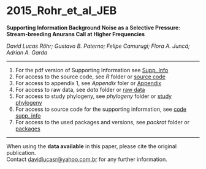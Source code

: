 # 2015_Rohr_et_al_JEB  

__Supporting Information Background Noise as a Selective Pressure: Stream-breeding
  Anurans  Call at Higher Frequencies__
  
_David Lucas Röhr; Gustavo B. Paterno; Felipe Camurugi; Flora A. Juncá; Adrian
  A. Garda_

***

1. For the pdf version of Supporting Information see [Supp. Info](https://github.com/paternogbc/2015_Rohr_et_al_JAEcol/blob/master/supp_material.pdf)    
2. For access to the source code, see *R* folder or [source code](https://github.com/paternogbc/2015_Rohr_et_al_JAEcol/blob/master/R/source_code.R)  
3. For access to appendix 1, see *Appendix* foler or [Appendix](https://github.com/paternogbc/2015_Rohr_et_al_JAEcol/blob/master/Appendix/Appendix1.pdf)  
4. For access to raw data, see *data* folder or [raw data](https://github.com/paternogbc/2015_Rohr_et_al_JAEcol/blob/master/data/data_raw.csv)  
5. For access to study phylogeny, see *phylogeny* folder or [study phylogeny](https://github.com/paternogbc/2015_Rohr_et_al_JAEcol/blob/master/phylogeny/study.tree.tre)  
6. For access to source code for the supporting information, see [code supp. info](https://raw.githubusercontent.com/paternogbc/2015_Rohr_et_al_JAEcol/master/supp_material.Rmd)  
7. For access to the used packages and versions, see *packrat* folder or [packages](https://github.com/paternogbc/2015_Rohr_et_al_JAEcol/tree/master/packrat)  
    
***
When using the __data available__ in this paper, please cite the original publication.  
Contact davidlucasr@yahoo.com.br for any further information. 
 